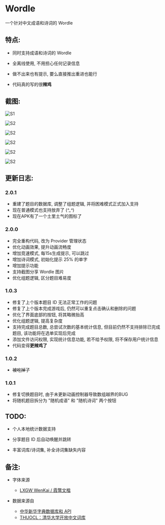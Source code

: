 # Wordle

一个针对中文成语和诗词的 Wordle

## 特点:

* 同时支持成语和诗词的 Wordle

* 全离线使用, 不用担心任何记录信息

* 做不出来也有提示, 要么直接推出重进也能行

* 代码真的写的很**辣鸡**

## 截图:

![S1](./screenshots/main.jpg)

![S2](./screenshots/screenshot.jpg)

![S2](./screenshots/screenshot_0.jpg)

![S2](./screenshots/screenshot_1.jpg)

![S2](./screenshots/screenshot_2.jpg)

![S2](./screenshots/screenshot_3.jpg)

## 更新日志:

### 2.0.1

* 重建了题目的数据库, 调整了组题逻辑, 并将困难模式正式加入支持
* 现在普通模式也支持放弃了 (*^_^*)
* 现在APK有了一个土里土气的图标了

### 2.0.0
 * 完全重构代码, 改为 Provider 管理状态
 * 优化动画效果, 提升动画流畅度
 * 增加竞速模式, 每15s生成提示, 可以跳过
 * 增加诗词模式, 初始化提示 25% 的单字
 * 增加提示功能
 * 支持截图分享 Wordle 图片
 * 优化组题逻辑, 区分题目难易度

### 1.0.3
 * 修复了上个版本题目 ID 无法正常工作的问题
 * 修复了上个版本完成游戏后, 仍然可以重复点击确认和删除的问题
 * 优化了界面底部的按钮, 将其略微抬高
 * 优化组题逻辑, 提高复杂度
 * 支持完成题目总数, 总尝试次数的基本统计信息, 但目前仍然不支持排除已完成题目, 该功能将在选单实现后完成
 * 添加文件访问权限, 实现统计信息功能, 若不给予权限, 将不保存用户统计信息
 * 代码变得**更辣鸡了**

### 1.0.2
 * ~~被吃掉了~~

### 1.0.1
  * 修复切换题目时, 由于未更新动画控制器导致数组越界的BUG
  * 将随机题目拆分为 "随机成语" 和 "随机诗词" 两个按钮



## TODO:

* 个人本地统计数据支持

* 分享题目 ID 后自动唤醒并跳转

* 丰富词库/诗词集, 补全诗词集缺失内容

## 备注:

* 字体来源
  * [LXGW WenKai / 霞鹜文楷](https://github.com/lxgw/LxgwWenKai)

* 数据来源自
  * [中华新华字典数据库和 API](https://github.com/pwxcoo/chinese-xinhua)
  * [THUOCL：清华大学开放中文词库](http://thuocl.thunlp.org/)

